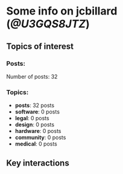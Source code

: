 # Some info on jcbillard (_@U3GQS8JTZ_)


## Topics of interest

### Posts: 

Number of posts: 32

### Topics:

* __posts__: 32 posts
* __software__: 0 posts
* __legal__: 0 posts
* __design__: 0 posts
* __hardware__: 0 posts
* __community__: 0 posts
* __medical__: 0 posts

## Key interactions 


